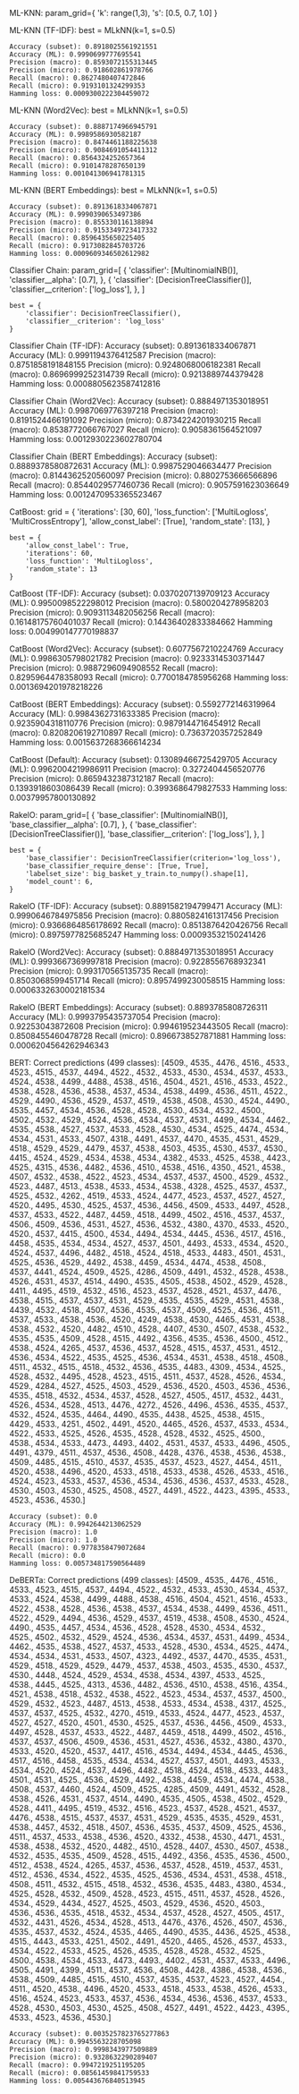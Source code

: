 ML-KNN:
    param_grid={
        'k': range(1,3),
        's': [0.5, 0.7, 1.0]
    }

ML-KNN (TF-IDF):
    best = MLkNN(k=1, s=0.5)

    Accuracy (subset): 0.8918025561921551
    Accuracy (ML): 0.9990699777695541
    Precision (macro): 0.8593072155313445
    Precision (micro): 0.918602861978766
    Recall (macro): 0.8627480407472846
    Recall (micro): 0.9193101324299353
    Hamming loss: 0.0009300222304459072

ML-KNN (Word2Vec):
    best = MLkNN(k=1, s=0.5)

    Accuracy (subset): 0.8887174966945791
    Accuracy (ML): 0.9989586930582187
    Precision (macro): 0.8474461188225638
    Precision (micro): 0.9084691054411312
    Recall (macro): 0.8564324252657364
    Recall (micro): 0.9101478287650139
    Hamming loss: 0.001041306941781315


ML-KNN (BERT Embeddings):
    best = MLkNN(k=1, s=0.5)

    Accuracy (subset): 0.8913618334067871
    Accuracy (ML): 0.9990390653497386
    Precision (macro): 0.855330116138894
    Precision (micro): 0.9153349723417332
    Recall (macro): 0.8596435650225405
    Recall (micro): 0.9173082845703726
    Hamming loss: 0.0009609346502612982

Classifier Chain:
    param_grid=[
        {
            'classifier': [MultinomialNB()],
            'classifier__alpha': [0.7],
        },
        {
            'classifier': [DecisionTreeClassifier()],
            'classifier__criterion': ['log_loss'],
        },
    ]

    best = {
        'classifier': DecisionTreeClassifier(),
        'classifier__criterion': 'log_loss'
    }

Classifier Chain (TF-IDF):
    Accuracy (subset): 0.8913618334067871
    Accuracy (ML): 0.9991194376412587
    Precision (macro): 0.8751858191848155
    Precision (micro): 0.9248068006182381
    Recall (macro): 0.8696999252314739
    Recall (micro): 0.9213889744379428
    Hamming loss: 0.0008805623587412816

Classifier Chain (Word2Vec):
    Accuracy (subset): 0.8884971353018951
    Accuracy (ML): 0.9987069776397218
    Precision (macro): 0.8191524466191092
    Precision (micro): 0.8734224201930215
    Recall (macro): 0.8538772066767027
    Recall (micro): 0.9058361564521097
    Hamming loss: 0.0012930223602780704

Classifier Chain (BERT Embeddings):
    Accuracy (subset): 0.8889378580872631
    Accuracy (ML): 0.9987529046634477
    Precision (macro): 0.8144362520560097
    Precision (micro): 0.8802753666566896
    Recall (macro): 0.8544029577460736
    Recall (micro): 0.9057591623036649
    Hamming loss: 0.0012470953365523467

CatBoost:
    grid = {
        'iterations': [30, 60],
        'loss_function': ['MultiLogloss', 'MultiCrossEntropy'],
        'allow_const_label': [True],
        'random_state': [13],
    }

    best = {
        'allow_const_label': True,
        'iterations': 60,
        'loss_function': 'MultiLogloss',
        'random_state': 13
    }

CatBoost (TF-IDF):
    Accuracy (subset): 0.0370207139709123
    Accuracy (ML): 0.9950098522298012
    Precision (macro): 0.5800204278958203
    Precision (micro): 0.9093113482056256
    Recall (macro): 0.16148175760401037
    Recall (micro): 0.14436402833384662
    Hamming loss: 0.004990147770198837

CatBoost (Word2Vec):
    Accuracy (subset): 0.6077567210224769
    Accuracy (ML): 0.9986305798021782
    Precision (macro): 0.9233314530371447
    Precision (micro): 0.9887296094908552
    Recall (macro): 0.8295964478358093
    Recall (micro): 0.7700184785956268
    Hamming loss: 0.0013694201978218226

CatBoost (BERT Embeddings):
    Accuracy (subset): 0.5592772146319964
    Accuracy (ML): 0.9984362731633385
    Precision (macro): 0.9235904318110776
    Precision (micro): 0.9879144716454912
    Recall (macro): 0.8208206192710897
    Recall (micro): 0.7363720357252849
    Hamming loss: 0.0015637268366614234

CatBoost (Default):
    Accuracy (subset): 0.13089466725429705
    Accuracy (ML): 0.9962004219986911
    Precision (macro): 0.3272404456520776
    Precision (micro): 0.8659432387312187
    Recall (macro): 0.1393918603086439
    Recall (micro): 0.3993686479827533
    Hamming loss: 0.00379957800130892

RakelO:
    param_grid=[
        {
            'base_classifier': [MultinomialNB()],
            'base_classifier__alpha': [0.7],
        },
        {
            'base_classifier': [DecisionTreeClassifier()],
            'base_classifier__criterion': ['log_loss'],
        },
    ]

    best = {
        'base_classifier': DecisionTreeClassifier(criterion='log_loss'),
        'base_classifier_require_dense': [True, True],
        'labelset_size': big_basket_y_train.to_numpy().shape[1],
        'model_count': 6,
    }

RakelO (TF-IDF):
    Accuracy (subset): 0.8891582194799471
    Accuracy (ML): 0.9990646784975856
    Precision (macro): 0.8805824161317456
    Precision (micro): 0.9366864856178692
    Recall (macro): 0.8513876420426756
    Recall (micro): 0.8975977825685247
    Hamming loss: 0.00093532150241426

RakelO (Word2Vec):
    Accuracy (subset): 0.8884971353018951
    Accuracy (ML): 0.9993667369997818
    Precision (macro): 0.9228556768932341
    Precision (micro): 0.993170565135735
    Recall (macro): 0.8503068599451714
    Recall (micro): 0.8957499230058515
    Hamming loss: 0.0006332630002181534

RakelO (BERT Embeddings):
    Accuracy (subset): 0.8893785808726311
    Accuracy (ML): 0.9993795435737054
    Precision (macro): 0.92253043872608
    Precision (micro): 0.994619523443505
    Recall (macro): 0.8508455460478728
    Recall (micro): 0.8966738527871881
    Hamming loss: 0.0006204564262946343

BERT:
    Correct predictions (499 classes):
        [4509., 4535., 4476., 4516., 4533., 4523., 4515., 4537., 4494.,
            4522., 4532., 4533., 4530., 4534., 4537., 4533., 4524., 4538.,
            4499., 4488., 4538., 4516., 4504., 4521., 4516., 4533., 4522.,
            4538., 4528., 4536., 4538., 4537., 4534., 4538., 4499., 4536.,
            4511., 4522., 4529., 4490., 4536., 4529., 4537., 4519., 4538.,
            4508., 4530., 4524., 4490., 4535., 4457., 4534., 4536., 4528.,
            4528., 4530., 4534., 4532., 4500., 4502., 4532., 4529., 4524.,
            4536., 4534., 4537., 4531., 4499., 4534., 4462., 4535., 4538.,
            4527., 4537., 4533., 4528., 4530., 4534., 4525., 4474., 4534.,
            4534., 4531., 4533., 4507., 4318., 4491., 4537., 4470., 4535.,
            4531., 4529., 4518., 4529., 4529., 4479., 4537., 4538., 4503.,
            4535., 4530., 4537., 4530., 4415., 4524., 4529., 4534., 4538.,
            4534., 4382., 4533., 4525., 4538., 4423., 4525., 4315., 4536.,
            4482., 4536., 4510., 4538., 4516., 4350., 4521., 4538., 4507.,
            4532., 4538., 4522., 4523., 4534., 4537., 4537., 4500., 4529.,
            4532., 4523., 4487., 4513., 4538., 4533., 4534., 4538., 4328.,
            4525., 4537., 4537., 4525., 4532., 4262., 4519., 4533., 4524.,
            4477., 4523., 4537., 4527., 4527., 4520., 4495., 4530., 4525.,
            4537., 4536., 4456., 4509., 4533., 4497., 4528., 4537., 4533.,
            4522., 4487., 4459., 4518., 4499., 4502., 4516., 4537., 4537.,
            4506., 4509., 4536., 4531., 4527., 4536., 4532., 4380., 4370.,
            4533., 4520., 4520., 4537., 4415., 4500., 4534., 4494., 4534.,
            4445., 4536., 4517., 4516., 4458., 4535., 4534., 4534., 4527.,
            4537., 4501., 4493., 4533., 4534., 4520., 4524., 4537., 4496.,
            4482., 4518., 4524., 4518., 4533., 4483., 4501., 4531., 4525.,
            4536., 4529., 4492., 4538., 4459., 4534., 4474., 4538., 4508.,
            4537., 4441., 4524., 4509., 4525., 4286., 4509., 4491., 4532.,
            4528., 4538., 4526., 4531., 4537., 4514., 4490., 4535., 4505.,
            4538., 4502., 4529., 4528., 4411., 4495., 4519., 4532., 4516.,
            4523., 4537., 4528., 4521., 4537., 4476., 4538., 4515., 4537.,
            4537., 4531., 4529., 4535., 4535., 4529., 4531., 4538., 4439.,
            4532., 4518., 4507., 4536., 4535., 4537., 4509., 4525., 4536.,
            4511., 4537., 4533., 4538., 4536., 4520., 4249., 4538., 4530.,
            4465., 4531., 4538., 4538., 4532., 4520., 4482., 4510., 4528.,
            4407., 4530., 4507., 4538., 4532., 4535., 4535., 4509., 4528.,
            4515., 4492., 4356., 4535., 4536., 4500., 4512., 4538., 4524.,
            4265., 4537., 4536., 4537., 4528., 4515., 4537., 4531., 4512.,
            4536., 4534., 4522., 4535., 4525., 4536., 4534., 4531., 4538.,
            4518., 4508., 4511., 4532., 4515., 4518., 4532., 4536., 4535.,
            4483., 4309., 4534., 4525., 4528., 4532., 4495., 4528., 4523.,
            4515., 4511., 4537., 4528., 4526., 4534., 4529., 4284., 4527.,
            4525., 4503., 4529., 4536., 4520., 4503., 4536., 4536., 4535.,
            4518., 4532., 4534., 4537., 4528., 4527., 4505., 4517., 4532.,
            4431., 4526., 4534., 4528., 4513., 4476., 4272., 4526., 4496.,
            4536., 4535., 4537., 4532., 4524., 4535., 4464., 4490., 4535.,
            4438., 4525., 4538., 4515., 4429., 4533., 4251., 4502., 4491.,
            4520., 4465., 4526., 4537., 4533., 4534., 4522., 4533., 4525.,
            4526., 4535., 4528., 4528., 4532., 4525., 4500., 4538., 4534.,
            4533., 4473., 4493., 4402., 4531., 4537., 4533., 4496., 4505.,
            4491., 4379., 4511., 4537., 4536., 4508., 4428., 4376., 4538.,
            4536., 4538., 4509., 4485., 4515., 4510., 4537., 4535., 4537.,
            4523., 4527., 4454., 4511., 4520., 4538., 4496., 4520., 4533.,
            4518., 4533., 4538., 4526., 4533., 4516., 4524., 4523., 4533.,
            4537., 4536., 4534., 4536., 4536., 4537., 4533., 4528., 4530.,
            4503., 4530., 4525., 4508., 4527., 4491., 4522., 4423., 4395.,
            4533., 4523., 4536., 4530.]

    Accuracy (subset): 0.0
    Accuracy (ML): 0.9942644213062529
    Precision (macro): 1.0
    Precision (micro): 1.0
    Recall (macro): 0.9778358479072684
    Recall (micro): 0.0
    Hamming loss: 0.005734817590564489

DeBERTa:
    Correct predictions (499 classes):
        [4509., 4535., 4476., 4516., 4533., 4523., 4515., 4537., 4494.,
            4522., 4532., 4533., 4530., 4534., 4537., 4533., 4524., 4538.,
            4499., 4488., 4538., 4516., 4504., 4521., 4516., 4533., 4522.,
            4538., 4528., 4536., 4538., 4537., 4534., 4538., 4499., 4536.,
            4511., 4522., 4529., 4494., 4536., 4529., 4537., 4519., 4538.,
            4508., 4530., 4524., 4490., 4535., 4457., 4534., 4536., 4528.,
            4528., 4530., 4534., 4532., 4525., 4502., 4532., 4529., 4524.,
            4536., 4534., 4537., 4531., 4499., 4534., 4462., 4535., 4538.,
            4527., 4537., 4533., 4528., 4530., 4534., 4525., 4474., 4534.,
            4534., 4531., 4533., 4507., 4323., 4492., 4537., 4470., 4535.,
            4531., 4529., 4518., 4529., 4529., 4479., 4537., 4538., 4503.,
            4535., 4530., 4537., 4530., 4448., 4524., 4529., 4534., 4538.,
            4534., 4397., 4533., 4525., 4538., 4445., 4525., 4313., 4536.,
            4482., 4536., 4510., 4538., 4516., 4354., 4521., 4538., 4518.,
            4532., 4538., 4522., 4523., 4534., 4537., 4537., 4500., 4529.,
            4532., 4523., 4487., 4513., 4538., 4533., 4534., 4538., 4317.,
            4525., 4537., 4537., 4525., 4532., 4270., 4519., 4533., 4524.,
            4477., 4523., 4537., 4527., 4527., 4520., 4501., 4530., 4525.,
            4537., 4536., 4456., 4509., 4533., 4497., 4528., 4537., 4533.,
            4522., 4487., 4459., 4518., 4499., 4502., 4516., 4537., 4537.,
            4506., 4509., 4536., 4531., 4527., 4536., 4532., 4380., 4370.,
            4533., 4520., 4520., 4537., 4417., 4516., 4534., 4494., 4534.,
            4445., 4536., 4517., 4516., 4458., 4535., 4534., 4534., 4527.,
            4537., 4501., 4493., 4533., 4534., 4520., 4524., 4537., 4496.,
            4482., 4518., 4524., 4518., 4533., 4483., 4501., 4531., 4525.,
            4536., 4529., 4492., 4538., 4459., 4534., 4474., 4538., 4508.,
            4537., 4460., 4524., 4509., 4525., 4285., 4509., 4491., 4532.,
            4528., 4538., 4526., 4531., 4537., 4514., 4490., 4535., 4505.,
            4538., 4502., 4529., 4528., 4411., 4495., 4519., 4532., 4516.,
            4523., 4537., 4528., 4521., 4537., 4476., 4538., 4515., 4537.,
            4537., 4531., 4529., 4535., 4535., 4529., 4531., 4538., 4457.,
            4532., 4518., 4507., 4536., 4535., 4537., 4509., 4525., 4536.,
            4511., 4537., 4533., 4538., 4536., 4520., 4332., 4538., 4530.,
            4471., 4531., 4538., 4538., 4532., 4520., 4482., 4510., 4528.,
            4407., 4530., 4507., 4538., 4532., 4535., 4535., 4509., 4528.,
            4515., 4492., 4356., 4535., 4536., 4500., 4512., 4538., 4524.,
            4265., 4537., 4536., 4537., 4528., 4519., 4537., 4531., 4512.,
            4536., 4534., 4522., 4535., 4525., 4536., 4534., 4531., 4538.,
            4518., 4508., 4511., 4532., 4515., 4518., 4532., 4536., 4535.,
            4483., 4380., 4534., 4525., 4528., 4532., 4509., 4528., 4523.,
            4515., 4511., 4537., 4528., 4526., 4534., 4529., 4434., 4527.,
            4525., 4503., 4529., 4536., 4520., 4503., 4536., 4536., 4535.,
            4518., 4532., 4534., 4537., 4528., 4527., 4505., 4517., 4532.,
            4431., 4526., 4534., 4528., 4513., 4476., 4376., 4526., 4507.,
            4536., 4535., 4537., 4532., 4524., 4535., 4465., 4490., 4535.,
            4436., 4525., 4538., 4515., 4443., 4533., 4251., 4502., 4491.,
            4520., 4465., 4526., 4537., 4533., 4534., 4522., 4533., 4525.,
            4526., 4535., 4528., 4528., 4532., 4525., 4500., 4538., 4534.,
            4533., 4473., 4493., 4402., 4531., 4537., 4533., 4496., 4505.,
            4491., 4399., 4511., 4537., 4536., 4508., 4428., 4386., 4538.,
            4536., 4538., 4509., 4485., 4515., 4510., 4537., 4535., 4537.,
            4523., 4527., 4454., 4511., 4520., 4538., 4496., 4520., 4533.,
            4518., 4533., 4538., 4526., 4533., 4516., 4524., 4523., 4533.,
            4537., 4536., 4534., 4536., 4536., 4537., 4533., 4528., 4530.,
            4503., 4530., 4525., 4508., 4527., 4491., 4522., 4423., 4395.,
            4533., 4523., 4536., 4530.]

    Accuracy (subset): 0.0035257823765277863
    Accuracy (ML): 0.9945563228705098
    Precision (macro): 0.9998343977509889
    Precision (micro): 0.9328632290289407
    Recall (macro): 0.9947219251195205
    Recall (micro): 0.08561459841759533
    Hamming loss: 0.005443676840513945